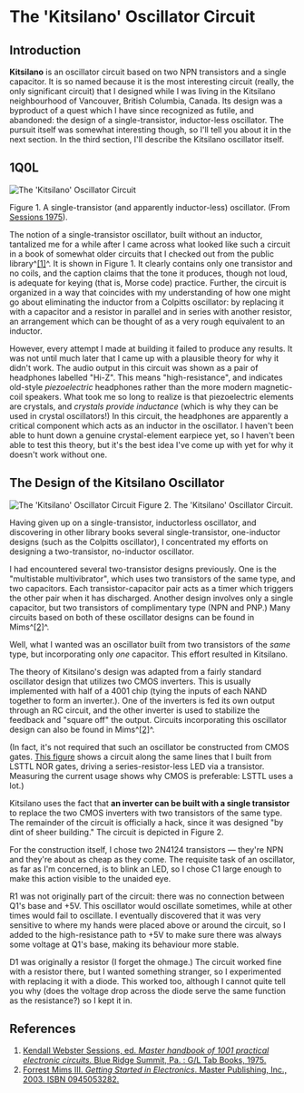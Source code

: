 The 'Kitsilano' Oscillator Circuit
==================================

Introduction
------------

**Kitsilano** is an oscillator circuit based on two NPN transistors and
a single capacitor. It is so named because it is the most interesting
circuit (really, the only significant circuit) that I designed while I
was living in the Kitsilano neighbourhood of Vancouver, British
Columbia, Canada. Its design was a byproduct of a quest which I have
since recognized as futile, and abandoned: the design of a
single-transistor, inductor-less oscillator. The pursuit itself was
somewhat interesting though, so I'll tell you about it in the next
section. In the third section, I'll describe the Kitsilano oscillator
itself.

1Q0L
----

<div id="figure1">

![The 'Kitsilano' Oscillator
Circuit](1Q0L_oscillator.png "Figure 1.  A single-transistor (and apparently inductor-less) oscillator.")

Figure 1. A single-transistor (and apparently inductor-less) oscillator.
(From [Sessions 1975](#1)).

</div>

The notion of a single-transistor oscillator, built without an inductor,
tantalized me for a while after I came across what looked like such a
circuit in a book of somewhat older circuits that I checked out from the
public library^[\[1\]](#1)^. It is shown in Figure 1. It clearly
contains only one transistor and no coils, and the caption claims that
the tone it produces, though not loud, is adequate for keying (that is,
Morse code) practice. Further, the circuit is organized in a way that
coincides with my understanding of how one might go about eliminating
the inductor from a Colpitts oscillator: by replacing it with a
capacitor and a resistor in parallel and in series with another
resistor, an arrangement which can be thought of as a very rough
equivalent to an inductor.

However, every attempt I made at building it failed to produce any
results. It was not until much later that I came up with a plausible
theory for why it didn't work. The audio output in this circuit was
shown as a pair of headphones labelled "Hi-Z". This means
"high-resistance", and indicates old-style *piezoelectric* headphones
rather than the more modern magnetic-coil speakers. What took me so long
to realize is that piezoelectric elements are crystals, and *crystals
provide inductance* (which is why they can be used in crystal
oscillators!) In this circuit, the headphones are apparently a critical
component which acts as an inductor in the oscillator. I haven't been
able to hunt down a genuine crystal-element earpiece yet, so I haven't
been able to test this theory, but it's the best idea I've come up with
yet for why it doesn't work without one.

The Design of the Kitsilano Oscillator
--------------------------------------

<div id="figure2">

![The 'Kitsilano' Oscillator
Circuit](kitsilano.png "Figure 2.  The 'Kitsilano' Oscillator Circuit.")
Figure 2. The 'Kitsilano' Oscillator Circuit.

</div>

Having given up on a single-transistor, inductorless oscillator, and
discovering in other library books several single-transistor,
one-inductor designs (such as the Colpitts oscillator), I concentrated
my efforts on designing a two-transistor, no-inductor oscillator.

I had encountered several two-transistor designs previously. One is the
"multistable multivibrator", which uses two transistors of the same
type, and two capacitors. Each transistor-capacitor pair acts as a timer
which triggers the other pair when it has discharged. Another design
involves only a single capacitor, but two transistors of complimentary
type (NPN and PNP.) Many circuits based on both of these oscillator
designs can be found in Mims^[\[2\]](#1)^.

Well, what I wanted was an oscillator built from two transistors of the
*same* type, but incorporating only *one* capacitor. This effort
resulted in Kitsilano.

The theory of Kitsilano's design was adapted from a fairly standard
oscillator design that utilizes two CMOS inverters. This is usually
implemented with half of a 4001 chip (tying the inputs of each NAND
together to form an inverter.). One of the inverters is fed its own
output through an RC circuit, and the other inverter is used to
stabilize the feedback and "square off" the output. Circuits
incorporating this oscillator design can also be found in
Mims^[\[2\]](#1)^.

(In fact, it's not required that such an oscillator be constructed from
CMOS gates. [This figure](2NOR_oscillator.png) shows a circuit along the
same lines that I built from LSTTL NOR gates, driving a
series-resistor-less LED via a transistor. Measuring the current usage
shows why CMOS is preferable: LSTTL uses a lot.)

Kitsilano uses the fact that **an inverter can be built with a single
transistor** to replace the two CMOS inverters with two transistors of
the same type. The remainder of the circuit is officially a hack, since
it was designed "by dint of sheer building." The circuit is depicted in
Figure 2.

For the construction itself, I chose two 2N4124 transistors — they're
NPN and they're about as cheap as they come. The requisite task of an
oscillator, as far as I'm concerned, is to blink an LED, so I chose C1
large enough to make this action visible to the unaided eye.

R1 was not originally part of the circuit: there was no connection
between Q1's base and +5V. This oscillator would oscillate sometimes,
while at other times would fail to oscillate. I eventually discovered
that it was very sensitive to where my hands were placed above or around
the circuit, so I added to the high-resistance path to +5V to make sure
there was always some voltage at Q1's base, making its behaviour more
stable.

D1 was originally a resistor (I forget the ohmage.) The circuit worked
fine with a resistor there, but I wanted something stranger, so I
experimented with replacing it with a diode. This worked too, although I
cannot quite tell you why (does the voltage drop across the diode serve
the same function as the resistance?) so I kept it in.

References
----------

1.  [Kendall Webster Sessions, ed. *Master handbook of 1001 practical
    electronic circuits.* Blue Ridge Summit, Pa. : G/L Tab
    Books, 1975.]()
2.  [Forrest Mims III. *Getting Started in Electronics*. Master
    Publishing, Inc., 2003. ISBN 0945053282.]()

